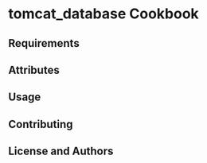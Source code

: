 tomcat_database Cookbook
========================

Requirements
------------

Attributes
----------

Usage
-----

Contributing
------------

License and Authors
-------------------
